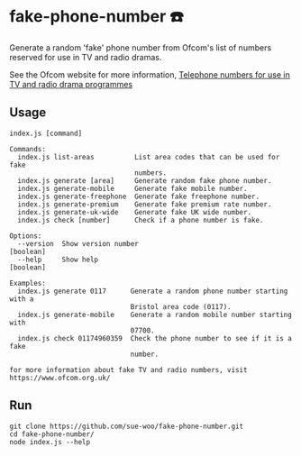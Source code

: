 # fake-phone-number ☎️
Generate a random 'fake' phone number from Ofcom's list of numbers reserved for use in TV and radio dramas.

See the Ofcom website for more information, [Telephone numbers for use in TV and radio drama programmes](https://www.ofcom.org.uk/phones-telecoms-and-internet/information-for-industry/numbering/numbers-for-drama)

## Usage
```
index.js [command]

Commands:
  index.js list-areas          List area codes that can be used for fake
                               numbers.
  index.js generate [area]     Generate random fake phone number.
  index.js generate-mobile     Generate fake mobile number.
  index.js generate-freephone  Generate fake freephone number.
  index.js generate-premium    Generate fake premium rate number.
  index.js generate-uk-wide    Generate fake UK wide number.
  index.js check [number]      Check if a phone number is fake.

Options:
  --version  Show version number                                       [boolean]
  --help     Show help                                                 [boolean]

Examples:
  index.js generate 0117      Generate a random phone number starting with a
                              Bristol area code (0117).
  index.js generate-mobile    Generate a random mobile number starting with
                              07700.
  index.js check 01174960359  Check the phone number to see if it is a fake
                              number.

for more information about fake TV and radio numbers, visit
https://www.ofcom.org.uk/

```
## Run
```
git clone https://github.com/sue-woo/fake-phone-number.git
cd fake-phone-number/
node index.js --help
```
